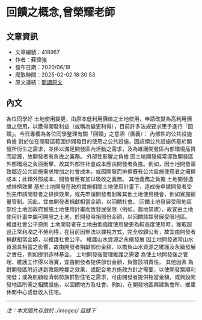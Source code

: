 # 回饋之概念,曾榮耀老師

## 文章資訊
- 文章編號：418967
- 作者：蘇偉強
- 發布日期：2020/06/18
- 爬取時間：2025-02-02 18:30:53
- 原文連結：[閱讀原文](https://real-estate.get.com.tw/Columns/detail.aspx?no=418967)

## 內文
各位同學好
土地使用變更，由原本低利用價值之土地使用，申請改變為高利用價值之使用，以獲得開發利益（或稱為變更利得），目前許多法規要求應予進行「回饋」。今日專欄為各位同學整理有關「回饋」之意涵（廣義）：
內部性的公共設施負擔
對於位在開發區範圍供開發目的使用之公共設施，因該類公共設施係基於開發所衍生之需求，並係以滿足開發區內活動之需求，及為維護開發區內部環境品質而設置，故開發者有負擔之義務。
外部性影響之負擔
因土地開發經常導致開發區外部環境之負面衝擊，故其外部性社會成本應由開發者負擔。例如，因土地開發導致鄰近公共設施需求增加之社會成本，或因開發而排擠既有公共設施使用者之擁擠成本；此類外部成本，開發者應有加以吸收之義務。
其他義務之負擔
土地開發造成排擠效果
基於土地開發在政府實施相關土地使用計畫下，造成後申請開發者受到先申請開發者之排擠效果，或先申請開發者剝奪其他土地使用機會，例如實施總量管制。因此，宜由開發者捐獻相當金額，以回饋社會。
回饋土地發展受限地區
部份土地因政府實施土地使用計畫而致發展受限（例如，農地禁建），故宜由土地使用計畫中屬可開發之土地，於開發時捐部份金額，以回饋該類發展受限地區。
維護社會公平原則
土地開發者在土地由低強度使用變更為較高度使用時，獲取超過正常利潤之不勞利得，在目前因無法以課稅方式，完全收歸公有，故宜由開發者捐獻相當金額，以維護社會公平。
維護山水資源之永續發展
因土地開發通常山水資源具相當之影響，故由開發者捐獻部份金額，以擔負山水資源之維護及永續發展之責任，例如提供造林基金。
土地開發後管理維護之需要
為使土地開發後之管理、維護工作得以落實，宜由開發者提供部份金額，負擔該項責任。
其他因素
為對開發區附近達到敦親睦鄰之效果，或配合地方施政方針之需要，以使開發案順利開發；或為照顧經濟弱勢族群對住宅之需求，可由開發者提供相當金額，或興設開發地區所需之相關設施，以回饋地方及社會。例如，在開發地區興建集會所、鄉里休閒中心或低收入住宅。

---
*注：本文圖片存放於 ./images/ 目錄下*
